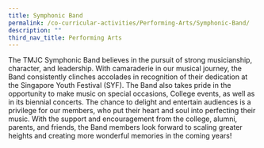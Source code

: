 ```yaml
---
title: Symphonic Band
permalink: /co-curricular-activities/Performing-Arts/Symphonic-Band/
description: ""
third_nav_title: Performing Arts
---
```

The TMJC Symphonic Band believes in the pursuit of strong musicianship, character, and leadership. With camaraderie in our musical journey, the Band consistently clinches accolades in recognition of their dedication at the Singapore Youth Festival (SYF). The Band also takes pride in the opportunity to make music on special occasions, College events, as well as in its biennial concerts. The chance to delight and entertain audiences is a privilege for our members, who put their heart and soul into perfecting their music. With the support and encouragement from the college, alumni, parents, and friends, the Band members look forward to scaling greater heights and creating more wonderful memories in the coming years!